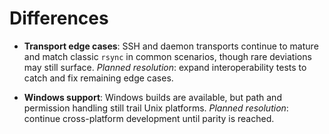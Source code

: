# Differences

- **Transport edge cases**: SSH and daemon transports continue to mature and match classic `rsync` in common scenarios, though rare deviations may still surface.
  _Planned resolution_: expand interoperability tests to catch and fix remaining edge cases.

- **Windows support**: Windows builds are available, but path and permission handling still trail Unix platforms.
  _Planned resolution_: continue cross-platform development until parity is reached.
